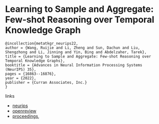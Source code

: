 # Learning to Sample and Aggregate: Few-shot Reasoning over Temporal Knowledge Graph

```
@incollection{metatkgr_neurips22,
author = {Wang, Ruijie and Li, Zheng and Sun, Dachun and Liu, Shengzhong and Li, Jinning and Yin, Bing and Abdelzaher, Tarek},
title = {Learning to Sample and Aggregate: Few-shot Reasoning over Temporal Knowledge Graphs},
booktitle = {Advances in Neural Information Processing Systems (NeurIPS) 35},
pages = {16863--16876},
year = {2022},
publisher = {Curran Associates, Inc.}
}
```

links
- [neurips](https://nips.cc/Conferences/2022/Schedule?showEvent=53963)
- [openreview](https://openreview.net/forum?id=1LmgISIDZJ)
- [proceedings](https://papers.nips.cc//paper_files/paper/2022/hash/6b295b08549c0441914e391651423477-Abstract-Conference.html),
